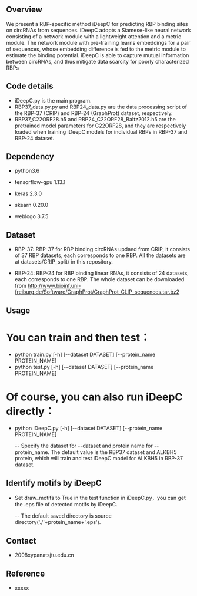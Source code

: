 ## Overview
We present a RBP-specific method iDeepC for predicting RBP binding sites on circRNAs from sequences. iDeepC adopts a Siamese-like neural network consisting of a network module with a lightweight attention and a metric module. The network module with pre-training learns embeddings for a pair of sequences, whose embedding difference is fed to the metric module to estimate the binding potential. iDeepC is able to capture mutual information between circRNAs, and thus mitigate data scarcity for poorly characterized RBPs

## Code details
* iDeepC.py is the main program.
* RBP37_data.py.py and RBP24_data.py are the data processing script of the RBP-37 (CRIP) and RBP-24 (GraphProt) dataset, respectively.
* RBP37_C22ORF28.h5 and RBP24_C22ORF28_Baltz2012.h5 are the pretrained model parameters for C22ORF28, and they are respectively loaded when training iDeepC models for individual RBPs in RBP-37 and RBP-24 dataset.

## Dependency

* python3.6

* tensorflow-gpu 1.13.1

* keras 2.3.0

* skearn 0.20.0

* weblogo 3.7.5


## Dataset

* RBP-37: RBP-37 for RBP binding circRNAs updaed from CRIP, it consists of 37 RBP datasets, each  corresponds to one RBP. All the datasets are  at datasets/CRIP_split/ in this repository.

* RBP-24: RBP-24 for RBP binding linear RNAs, it consists of 24 datasets, each corresponds to one RBP. The whole dataset can be downloaded from  http://www.bioinf.uni-freiburg.de/Software/GraphProt/GraphProt_CLIP_sequences.tar.bz2 


## Usage

# You can train and then test：
* python train.py [-h] [--dataset DATASET] [--protein_name PROTEIN_NAME]
* python test.py [-h] [--dataset DATASET] [--protein_name PROTEIN_NAME]

# Of course, you can also run iDeepC directly：
* python iDeepC.py [-h] [--dataset DATASET] [--protein_name PROTEIN_NAME]

  -- Specify the dataset for --dataset and protein name for --protein_name. The default value is the RBP37 dataset and ALKBH5 protein, which will train and test iDeepC model for ALKBH5 in RBP-37 dataset. 

## Identify motifs by iDeepC

* Set draw_motifs to True in the test function in iDeepC.py，you can get the .eps file of detected motifs by iDeepC.

  -- The default saved directory is source directory('./'+protein_name+'.eps').



## Contact
* 2008xypanatsjtu.edu.cn

## Reference
* xxxxx


